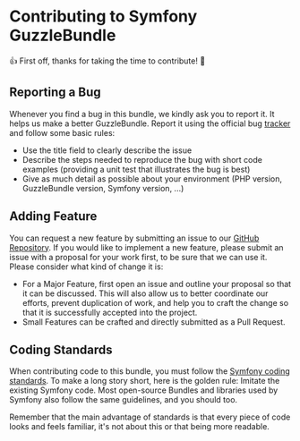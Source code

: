 # Contributing to Symfony GuzzleBundle

👍 First off, thanks for taking the time to contribute! 🎉

## Reporting a Bug
Whenever you find a bug in this bundle, we kindly ask you to report it. It helps us make a better GuzzleBundle.
Report it using the official bug [tracker][1] and follow some basic rules:

- Use the title field to clearly describe the issue
- Describe the steps needed to reproduce the bug with short code examples (providing a unit test that illustrates the bug is best)
- Give as much detail as possible about your environment (PHP version, GuzzleBundle version, Symfony version, ...)


## Adding Feature
You can request a new feature by submitting an issue to our [GitHub Repository][1].
If you would like to implement a new feature, please submit an issue with a proposal for your work first, to be sure that we can use it. Please consider what kind of change it is:

- For a Major Feature, first open an issue and outline your proposal so that it can be discussed. This will also allow us to better coordinate our efforts, prevent duplication of work, and help you to craft the change so that it is successfully accepted into the project.
- Small Features can be crafted and directly submitted as a Pull Request.


## Coding Standards
When contributing code to this bundle, you must follow the [Symfony coding standards][2]. To make a long story short, here is the golden rule: Imitate the existing Symfony code.
Most open-source Bundles and libraries used by Symfony also follow the same guidelines, and you should too.

Remember that the main advantage of standards is that every piece of code looks and feels familiar, it's not about this or that being more readable.


[1]: https://github.com/8p/GuzzleBundle/issues
[2]: https://symfony.com/doc/current/contributing/code/standards.html

